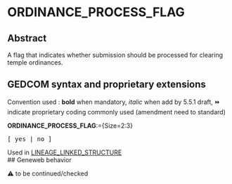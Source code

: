 ﻿# ORDINANCE_PROCESS_FLAG
## Abstract
A flag that indicates whether submission should be processed for clearing temple ordinances.


## GEDCOM syntax and proprietary extensions
Convention used : **bold** when mandatory, _italic_ when add by 5.5.1 draft, &#x23E9; indicate proprietary coding commonly used (amendment need to standard)<br />

**ORDINANCE_PROCESS_FLAG**:={Size=2:3}
<pre>
[ yes | no ]
</pre>
Used in <a href=Ged.LINEAGE_LINKED_STRUCTURE.md>LINEAGE_LINKED_STRUCTURE</a><br />## Geneweb behavior


:warning: to be continued/checked

